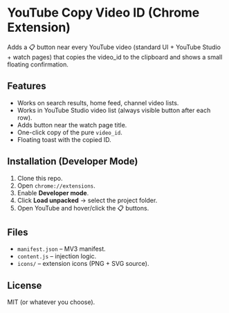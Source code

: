 # YouTube Copy Video ID (Chrome Extension)

Adds a 📋 button near every YouTube video (standard UI + YouTube Studio + watch pages) that copies the video_id to the clipboard and shows a small floating confirmation.

## Features
- Works on search results, home feed, channel video lists.
- Works in YouTube Studio video list (always visible button after each row).
- Adds button near the watch page title.
- One-click copy of the pure `video_id`.
- Floating toast with the copied ID.

## Installation (Developer Mode)
1. Clone this repo.
2. Open `chrome://extensions`.
3. Enable **Developer mode**.
4. Click **Load unpacked** → select the project folder.
5. Open YouTube and hover/click the 📋 buttons.

## Files
- `manifest.json` – MV3 manifest.
- `content.js` – injection logic.
- `icons/` – extension icons (PNG + SVG source).

## License
MIT (or whatever you choose).

